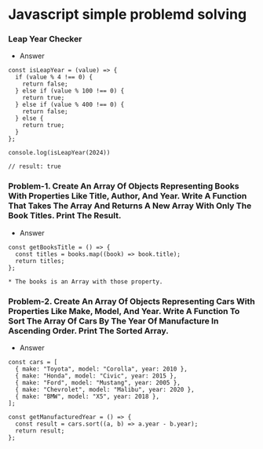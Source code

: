 # Javascript simple problemd solving

### Leap Year Checker

- Answer 
```
const isLeapYear = (value) => {
  if (value % 4 !== 0) {
    return false;
  } else if (value % 100 !== 0) {
    return true;
  } else if (value % 400 !== 0) {
    return false;
  } else {
    return true;
  }
};

console.log(isLeapYear(2024))

// result: true
```





### Problem-1. Create An Array Of Objects Representing Books With Properties Like Title, Author, And Year. Write A Function That Takes The Array And Returns A New Array With Only The Book Titles. Print The Result.

- Answer 
```
const getBooksTitle = () => {
  const titles = books.map((book) => book.title);
  return titles;
};

* The books is an Array with those property.
```
### Problem-2. Create An Array Of Objects Representing Cars With Properties Like Make, Model, And Year. Write A Function To Sort The Array Of Cars By The Year Of Manufacture In Ascending Order. Print The Sorted Array.

- Answer 
```
const cars = [
  { make: "Toyota", model: "Corolla", year: 2010 },
  { make: "Honda", model: "Civic", year: 2015 },
  { make: "Ford", model: "Mustang", year: 2005 },
  { make: "Chevrolet", model: "Malibu", year: 2020 },
  { make: "BMW", model: "X5", year: 2018 },
];

const getManufacturedYear = () => {
  const result = cars.sort((a, b) => a.year - b.year);
  return result;
};

```